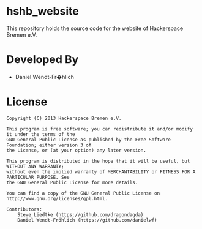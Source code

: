 hshb_website
============

This repository holds the source code for the website of Hackerspace Bremen e.V.

Developed By
============

* Daniel Wendt-Fr�hlich

License
=======

    Copyright (C) 2013 Hackerspace Bremen e.V.
 
	This program is free software; you can redistribute it and/or modify it under the terms of the 
	GNU General Public License as published by the Free Software Foundation; either version 3 of 
	the License, or (at your option) any later version.
	 
	This program is distributed in the hope that it will be useful, but WITHOUT ANY WARRANTY; 
	without even the implied warranty of MERCHANTABILITY or FITNESS FOR A PARTICULAR PURPOSE. See 
	the GNU General Public License for more details.

	You can find a copy of the GNU General Public License on http://www.gnu.org/licenses/gpl.html.

	Contributors:
		Steve Liedtke (https://github.com/dragondagda)
		Daniel Wendt-Fröhlich (https://github.com/danielwf)
